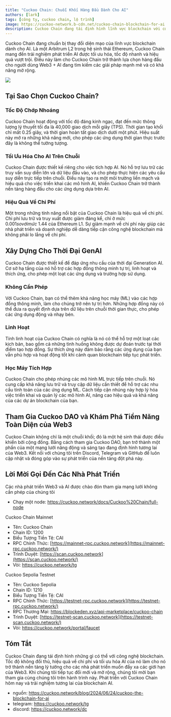 ```yaml
---
title: "Cuckoo Chain: Chuỗi Khối Hàng Đầu Dành Cho AI"
authors: [lark]
tags: [công ty, cuckoo chain, lộ trình]
image: https://cuckoo-network.b-cdn.net/cuckoo-chain-blockchain-for-ai.webp
description: Cuckoo Chain đang tái định hình lĩnh vực blockchain với cơ sở hạ tầng tiên tiến được thiết kế cho AI và Web3. Là một Arbitrum L2 trong hệ sinh thái Ethereum, Cuckoo Chain cung cấp tốc độ giao dịch nhanh như chớp, chi phí tối thiểu và khả năng AI mạnh mẽ, trở thành lựa chọn lý tưởng cho các nhà phát triển và nhà đổi mới trong không gian Web3.
---
```


Cuckoo Chain đang chuẩn bị thay đổi diện mạo của lĩnh vực blockchain dành cho AI. Là một Arbitrum L2 trong hệ sinh thái Ethereum, Cuckoo Chain mang đến trải nghiệm phát triển AI được tối ưu hóa, tốc độ nhanh và hiệu quả vượt trội. Điều này làm cho Cuckoo Chain trở thành lựa chọn hàng đầu cho người dùng Web3 + AI đang tìm kiếm các giải pháp mạnh mẽ và có khả năng mở rộng.

![](https://cuckoo-network.b-cdn.net/cuckoo-chain-blockchain-for-ai.webp)

## Tại Sao Chọn Cuckoo Chain?

### Tốc Độ Chớp Nhoáng

Cuckoo Chain hoạt động với tốc độ đáng kinh ngạc, đạt đến mức thông lượng lý thuyết tối đa là 40,000 giao dịch mỗi giây (TPS). Thời gian tạo khối chỉ mất 0.25 giây, và thời gian hoàn tất giao dịch dưới một phút. Hiệu suất này mở ra những khả năng mới, cho phép các ứng dụng thời gian thực trước đây là không thể tưởng tượng.

### Tối Ưu Hóa Cho AI Trên Chuỗi

Cuckoo Chain được thiết kế riêng cho việc tích hợp AI. Nó hỗ trợ lưu trữ các truy vấn suy diễn lớn và dữ liệu đầu vào, và cho phép thực hiện các yêu cầu suy diễn trực tiếp trên chuỗi. Điều này tạo ra một môi trường liền mạch và hiệu quả cho việc triển khai các mô hình AI, khiến Cuckoo Chain trở thành nền tảng hàng đầu cho các ứng dụng dựa trên AI.

### Hiệu Quả Về Chi Phí

Một trong những tính năng nổi bật của Cuckoo Chain là hiệu quả về chi phí. Chi phí lưu trữ và truy xuất được giảm đáng kể, chỉ ở mức $0.001 so với mức ~$1.44 của Ethereum L1. Sự giảm mạnh về chi phí này giúp các nhà phát triển và doanh nghiệp dễ dàng tiếp cận công nghệ blockchain mà không phải lo lắng về chi phí.

## Xây Dựng Cho Thời Đại GenAI

Cuckoo Chain được thiết kế để đáp ứng nhu cầu của thời đại Generation AI. Cơ sở hạ tầng của nó hỗ trợ các hợp đồng thông minh tự trị, linh hoạt và thích ứng, cho phép một loạt các ứng dụng và trường hợp sử dụng.

### Không Cần Phép

Với Cuckoo Chain, bạn có thể thêm khả năng học máy (ML) vào các hợp đồng thông minh, làm cho chúng trở nên tự trị hơn. Những hợp đồng này có thể đưa ra quyết định dựa trên dữ liệu trên chuỗi thời gian thực, cho phép các ứng dụng động và nhạy bén.

### Linh Hoạt

Tính linh hoạt của Cuckoo Chain có nghĩa là nó có thể hỗ trợ một loạt các kịch bản, bao gồm cả những tình huống không được dự đoán trước tại thời điểm tạo hợp đồng. Sự thích ứng này đảm bảo rằng các ứng dụng của bạn vẫn phù hợp và hoạt động tốt khi cảnh quan blockchain tiếp tục phát triển.

### Học Máy Tích Hợp

Cuckoo Chain cho phép nhúng các mô hình ML trực tiếp trên chuỗi. Nó cung cấp khả năng lưu trữ và truy cập dữ liệu cần thiết để hỗ trợ các nhu cầu tính toán của các ứng dụng ML. Cách tiếp cận nhúng này hợp lý hóa việc triển khai và quản lý các mô hình AI, nâng cao hiệu quả và khả năng của các dự án blockchain của bạn.

## Tham Gia Cuckoo DAO và Khám Phá Tiềm Năng Toàn Diện của Web3

Cuckoo Chain không chỉ là một chuỗi khối; đó là một hệ sinh thái được điều khiển bởi cộng đồng. Bằng cách tham gia Cuckoo DAO, bạn trở thành một phần của một mạng lưới năng động và sáng tạo đang định hình tương lai của Web3. Kết nối với chúng tôi trên Discord, Telegram và GitHub để luôn cập nhật và đóng góp vào sự phát triển của nền tảng đột phá này.

## Lời Mời Gọi Đến Các Nhà Phát Triển

Các nhà phát triển Web3 và AI được chào đón tham gia mạng lưới không cần phép của chúng tôi

* Chạy một node: https://cuckoo.network/docs/Cuckoo%20Chain/full-node

Cuckoo Chain Mainnet

- Tên: Cuckoo Chain
- Chain ID: 1200
- Biểu Tượng Tiền Tệ: CAI
- RPC Chính Thức: [https://mainnet-rpc.cuckoo.network](https://mainnet-rpc.cuckoo.network/)
- Trình Duyệt: [https://scan.cuckoo.network](https://scan.cuckoo.network/)
- Vòi: https://cuckoo.network/tg

Cuckoo Sepolia Testnet

- Tên: Cuckoo Sepolia
- Chain ID: 1210
- Biểu Tượng Tiền Tệ: CAI
- RPC Chính Thức: [https://testnet-rpc.cuckoo.network](https://testnet-rpc.cuckoo.network/)
- RPC Thương Mại: https://blockeden.xyz/api-marketplace/cuckoo-chain
- Trình Duyệt: [https://testnet-scan.cuckoo.network](https://testnet-scan.cuckoo.network/)
- Vòi: https://cuckoo.network/portal/faucet

## Tóm Tắt

Cuckoo Chain đang tái định hình những gì có thể với công nghệ blockchain. Tốc độ không đối thủ, hiệu quả về chi phí và tối ưu hóa AI của nó làm cho nó trở thành nền tảng lý tưởng cho các nhà phát triển muốn đẩy xa các giới hạn của Web3. Khi chúng tôi tiếp tục đổi mới và mở rộng, chúng tôi mời bạn tham gia cùng chúng tôi trên hành trình này. Phát triển với Cuckoo Chain hôm nay và trải nghiệm tương lai của blockchain AI.

- nguồn: https://cuckoo.network/blog/2024/06/24/cuckoo-the-blockchain-for-ai
- telegram: https://cuckoo.network/tg
- discord: https://cuckoo.network/dc
